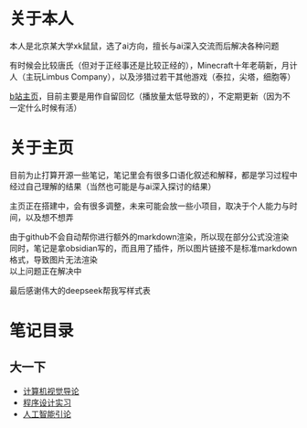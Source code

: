 # 关于本人

本人是北京某大学xk鼠鼠，选了ai方向，擅长与ai深入交流而后解决各种问题

有时候会比较唐氏（但对于正经事还是比较正经的），Minecraft十年老萌新，月计人（主玩Limbus Company），以及涉猎过若干其他游戏（泰拉，尖塔，细胞等）

[b站主页](https://space.bilibili.com/521407397?spm_id_from=333.1007.0.0)，目前主要是用作自留回忆（播放量太低导致的），不定期更新（因为不一定什么时候有活）


# 关于主页

目前为止打算开源一些笔记，笔记里会有很多口语化叙述和解释，都是学习过程中经过自己理解的结果（当然也可能是与ai深入探讨的结果）

主页正在搭建中，会有很多调整，未来可能会放一些小项目，取决于个人能力与时间，以及想不想弄

由于github不会自动帮你进行额外的markdown渲染，所以现在部分公式没渲染<br>
同时，笔记是拿obsidian写的，而且用了插件，所以图片链接不是标准markdown格式，导致图片无法渲染<br>
以上问题正在解决中

最后感谢伟大的deepseek帮我写样式表


# 笔记目录

## 大一下
- [计算机视觉导论](https://lihua5487.github.io/CV导论/index)<br>
- [程序设计实习](https://lihua5487.github.io/程设/index)<br>
- [人工智能引论](https://lihua5487.github.io/AI引论/index)



